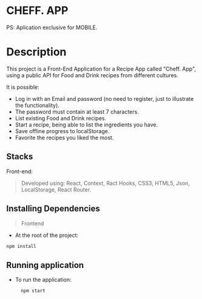 # CHEFF. APP

PS: Aplication exclusive for MOBILE.

# Description

This project is a Front-End Application for a Recipe App called "Cheff. App", using a public API for Food and Drink recipes from different cultures.

It is possible:
- Log in with an Email and password (no need to register, just to illustrate the functionality).
- The password must contain at least 7 characters.
- List existing Food and Drink recipes.
- Start a recipe, being able to list the ingredients you have.
- Save offline progress to localStorage.
- Favorite the recipes you liked the most.

## Stacks

Front-end:
> Developed using: React, Context, Ract Hooks, CSS3, HTML5, Json, LocalStorage, React Router.


## Installing Dependencies

> Frontend
* At the root of the project:

```bash
npm install
``` 
## Running application

* To run the application:

  ```
    npm start
  ```